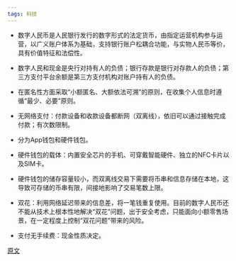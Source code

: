 ```yaml
---
tags: 科技
---
```




* 数字人民币是人民银行发行的数字形式的法定货币，由指定运营机构参与运营，以广义账户体系为基础，支持银行账户松耦合功能，与实物人民币等价，具有价值特征和法偿性。
* 数字人民和现金是央行对持有人的负债；银行存款是银行对存款人的负债；第三方支付平台余额是第三方支付机构对账户持有人的负债。
* 在匿名性方面采取“小额匿名、大额依法可溯”的原则，在收集个人信息时遵循“最少、必要”原则。
* 无网络支付：付款设备和收款设备都断网（双离线），依旧可以通过接触完成付款；有次数限制。

* 分为App钱包和硬件钱包。
* 硬件钱包的载体：内置安全芯片的手机、可穿戴智能硬件、独立的NFC卡片以及SIM卡。
* 硬件钱包的储存容量较小，而双离线交易下需要将币串和信息存储在本地，这导致可存储的币串有限，间接地影响了交易笔数上限。
* 双花：利用网络延迟带来的信息差，将一笔钱重复使用。目前的数字人民币还不能从技术上根本性地解决“双花”问题，出于安全考虑，只能面向小额零售场景，在一定程度上控制“双花问题”带来的风险。
* 支付无手续费：现金性质决定。

[原文](https://mp.weixin.qq.com/s/lrzZFKLfUXp_3B44Qr7dTQ)